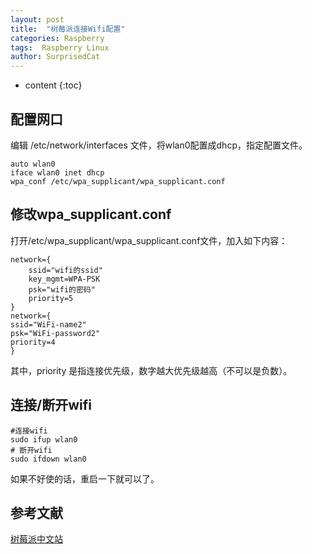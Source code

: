 ```yaml
---
layout: post
title:  "树莓派连接Wifi配置"
categories: Raspberry
tags:  Raspberry Linux
author: SurprisedCat
---
```


* content
{:toc}

## 配置网口 ##

编辑  /etc/network/interfaces  文件，将wlan0配置成dhcp，指定配置文件。

```shell
auto wlan0
iface wlan0 inet dhcp
wpa_conf /etc/wpa_supplicant/wpa_supplicant.conf
```

## 修改wpa_supplicant.conf ##

打开/etc/wpa_supplicant/wpa_supplicant.conf文件，加入如下内容：

```shell
network={
    ssid="wifi的ssid"
    key_mgmt=WPA-PSK
    psk="wifi的密码"
    priority=5
}
network={
ssid="WiFi-name2"
psk="WiFi-password2"
priority=4
}
```

其中，priority 是指连接优先级，数字越大优先级越高（不可以是负数）。

## 连接/断开wifi ##

```shell
#连接wifi
sudo ifup wlan0
# 断开wifi
sudo ifdown wlan0
```

如果不好使的话，重启一下就可以了。

## 参考文献 ## 

[树莓派中文站](http://www.52pi.net/archives/58)